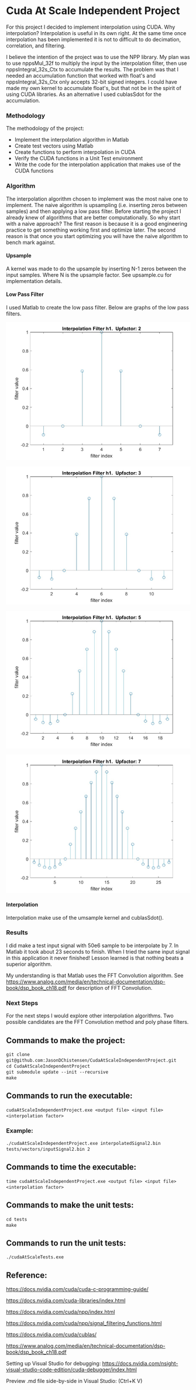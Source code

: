 # Cuda At Scale Independent Project

For this project I decided to implement interpolation using CUDA.  Why interpolation?  Interpolation is useful in its own right.  At the same time once interpolation has been implemented it is not to difficult to do decimation, correlation, and filtering.

I believe the intention of the project was to use the NPP library.  My plan was to use nppsMul_32f to multiply the input by the interpolation filter, then use nppsIntegral_32s_Ctx to accumulate the results.  The problem was that I needed an accumulation function that worked with float's and nppsIntegral_32s_Ctx only accepts 32-bit signed integers.  I could have made my own kernel to accumulate float's, but that not be in the spirit of using CUDA libraries.  As an alternative I used cublasSdot for the accumulation.

### Methodology

The methodology of the project:
- Implement the interpolation algorithm in Matlab
- Create test vectors using Matlab
- Create functions to perform interpolation in CUDA
- Verify the CUDA functions in a Unit Test environment
- Write the code for the interpolation application that makes use of the CUDA functions

### Algorithm

The interpolation algorithm chosen to implement was the most naive one to implement.  The naive algorithm is upsampling (i.e. inserting zeros between samples) and then applying a low pass filter.  Before starting the project I already knew of algorithms that are better computationally.  So why start with a naive approach?  The first reason is because it is a good engineering practice to get something working first and optimize later.  The second reason is that once you start optimizing you will have the naive algorithm to bench mark against.  

#### Upsample
A kernel was made to do the upsample by inserting N-1 zeros between the input samples.  Where N is the upsample factor.  See upsample.cu for implementation details.

#### Low Pass Filter
I used Matlab to create the low pass filter.  Below are graphs of the low pass filters.

![](images/InterpolationFilter2.jpg "Interpolation filter:  Upfactor: 2")

![](images/InterpolationFilter3.jpg "Interpolation filter:  Upfactor: 3")

![](images/InterpolationFilter5.jpg "Interpolation filter:  Upfactor: 5")

![](images/InterpolationFilter7.jpg "Interpolation filter:  Upfactor: 7")

#### Interpolation
Interpolation make use of the umsample kernel and cublasSdot().

### Results
I did make a test input signal with 50e6 sample to be interpolate by 7.  In Matlab it took about 23 seconds to finish.  When I tried the same input signal in this application it never finished!  Lesson learned is that nothing beats a superior algorithm.  

My understanding is that Matlab uses the FFT Convolution algorithm.  See https://www.analog.com/media/en/technical-documentation/dsp-book/dsp_book_ch18.pdf for description of FFT Convolution.

### Next Steps
For the next steps I would explore other interpolation algorithms.  Two possible candidates are the FFT Convolution method and poly phase filters.

## Commands to make the project:

```
git clone git@github.com:JasonDChistensen/CudaAtScaleIndependentProject.git
cd CudaAtScaleIndependentProject
git submodule update --init --recursive
make
```
## Commands to run the executable:
```
cudaAtScaleIndependentProject.exe <output file> <input file> <interpolation factor>
```
### Example:
```
./cudaAtScaleIndependentProject.exe interpolatedSignal2.bin tests/vectors/inputSignal2.bin 2
```

## Commands to time the executable:
```
time cudaAtScaleIndependentProject.exe <output file> <input file> <interpolation factor>
```


## Commands to make the unit tests:

```
cd tests
make
```

## Commands to run the unit tests:
```
./cudaAtScaleTests.exe
```

## Reference:

https://docs.nvidia.com/cuda/cuda-c-programming-guide/

https://docs.nvidia.com/cuda-libraries/index.html

https://docs.nvidia.com/cuda/npp/index.html

https://docs.nvidia.com/cuda/npp/signal_filtering_functions.html

https://docs.nvidia.com/cuda/cublas/

https://www.analog.com/media/en/technical-documentation/dsp-book/dsp_book_ch18.pdf

Setting up Visual Studio for debugging: https://docs.nvidia.com/nsight-visual-studio-code-edition/cuda-debugger/index.html

Preview .md file side-by-side in Visual Studio: (Ctrl+K V)

